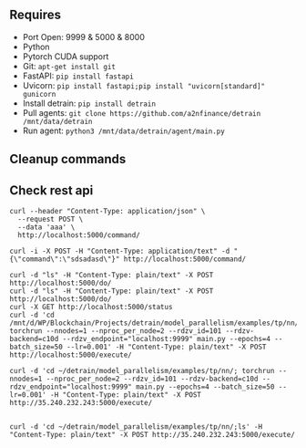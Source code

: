 ## Requires
- Port Open: 9999 & 5000 & 8000
- Python
- Pytorch CUDA support
- Git: `apt-get install git`
- FastAPI: `pip install fastapi`
- Uvicorn: `pip install fastapi;pip install "uvicorn[standard]" gunicorn`
- Install detrain: `pip install detrain`
- Pull agents: `git clone https://github.com/a2nfinance/detrain /mnt/data/detrain`
- Run agent: `python3 /mnt/data/detrain/agent/main.py`

## Cleanup commands


## Check rest api

```
curl --header "Content-Type: application/json" \
  --request POST \
  --data 'aaa' \
  http://localhost:5000/command/
```

```
curl -i -X POST -H "Content-Type: application/text" -d "{\"command\":\"sdsadasd\"}" http://localhost:5000/command/
```

```
curl -d "ls" -H "Content-Type: plain/text" -X POST http://localhost:5000/do/
curl -d "ls" -H "Content-Type: plain/text" -X POST http://localhost:5000/do/
curl -X GET http://localhost:5000/status
curl -d 'cd /mnt/d/WP/Blockchain/Projects/detrain/model_parallelism/examples/tp/nn/; torchrun --nnodes=1 --nproc_per_node=2 --rdzv_id=101 --rdzv-backend=c10d --rdzv_endpoint="localhost:9999" main.py --epochs=4 --batch_size=50 --lr=0.001' -H "Content-Type: plain/text" -X POST http://localhost:5000/execute/

curl -d 'cd ~/detrain/model_parallelism/examples/tp/nn/; torchrun --nnodes=1 --nproc_per_node=2 --rdzv_id=101 --rdzv-backend=c10d --rdzv_endpoint="localhost:9999" main.py --epochs=4 --batch_size=50 --lr=0.001' -H "Content-Type: plain/text" -X POST http://35.240.232.243:5000/execute/


curl -d 'cd ~/detrain/model_parallelism/examples/tp/nn/;ls' -H "Content-Type: plain/text" -X POST http://35.240.232.243:5000/execute/
```